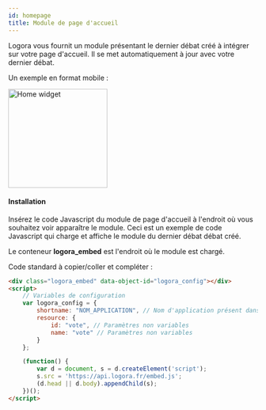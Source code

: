 ```yaml
---
id: homepage
title: Module de page d'accueil
---
```


Logora vous fournit un module présentant le dernier débat créé à intégrer sur votre page d'accueil. Il se met automatiquement à jour avec votre dernier débat.

Un exemple en format mobile : 

<img src="/img/widget_instance.png" alt="Home widget" width="200"/>

#### Installation

Insérez le code Javascript du module de page d'accueil à l'endroit où vous souhaitez voir apparaître le module. Ceci est un exemple de code Javascript qui charge et affiche le module du dernier débat débat créé.


Le conteneur **logora_embed** est l'endroit où le module est chargé.

Code standard à copier/coller et compléter :

```html
<div class="logora_embed" data-object-id="logora_config"></div>
<script>
    // Variables de configuration
    var logora_config = {
        shortname: "NOM_APPLICATION", // Nom d'application présent dans votre espace d'administration
        resource: {
            id: "vote", // Paramètres non variables
            name: "vote" // Paramètres non variables
        }
    };

    (function() {
        var d = document, s = d.createElement('script');
        s.src = 'https://api.logora.fr/embed.js';
        (d.head || d.body).appendChild(s);
    })();
</script>
```
